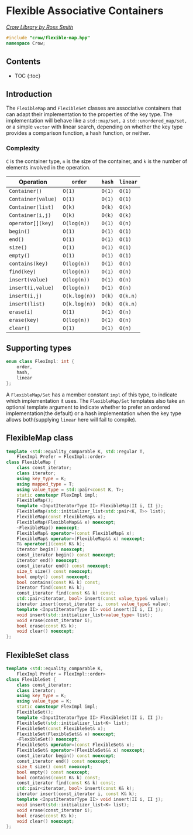 # Flexible Associative Containers

_[Crow Library by Ross Smith](index.html)_

```c++
#include "crow/flexible-map.hpp"
namespace Crow;
```

## Contents

* TOC
{:toc}

## Introduction

The `FlexibleMap` and `FlexibleSet` classes are associative containers that
can adapt their implementation to the properties of the key type. The
implementation will behave like a `std::map/set,` a `std::unordered_map/set,`
or a simple `vector` with linear search, depending on whether the key type
provides a comparison function, a hash function, or neither.

### Complexity

`C` is the container type, `n` is the size of the container, and `k` is the
number of elements involved in the operation.

| Operation           | `order`        | `hash`  | `linear`  |
| ---------           | -------        | ------  | --------  |
| `Container()`       | `O(1)`         | `O(1)`  | `O(1)`    |
| `Container(value)`  | `O(1)`         | `O(1)`  | `O(1)`    |
| `Container(list)`   | `O(k)`         | `O(k)`  | `O(k)`    |
| `Container(i,j)`    | `O(k)`         | `O(k)`  | `O(k)`    |
| `operator[](key)`   | `O(log(n))`    | `O(1)`  | `O(n)`    |
| `begin()`           | `O(1)`         | `O(1)`  | `O(1)`    |
| `end()`             | `O(1)`         | `O(1)`  | `O(1)`    |
| `size()`            | `O(1)`         | `O(1)`  | `O(1)`    |
| `empty()`           | `O(1)`         | `O(1)`  | `O(1)`    |
| `contains(key)`     | `O(log(n))`    | `O(1)`  | `O(n)`    |
| `find(key)`         | `O(log(n))`    | `O(1)`  | `O(n)`    |
| `insert(value)`     | `O(log(n))`    | `O(1)`  | `O(n)`    |
| `insert(i,value)`   | `O(log(n))`    | `O(1)`  | `O(n)`    |
| `insert(i,j)`       | `O(k.log(n))`  | `O(k)`  | `O(k.n)`  |
| `insert(list)`      | `O(k.log(n))`  | `O(k)`  | `O(k.n)`  |
| `erase(i)`          | `O(1)`         | `O(1)`  | `O(n)`    |
| `erase(key)`        | `O(log(n))`    | `O(1)`  | `O(n)`    |
| `clear()`           | `O(1)`         | `O(1)`  | `O(n)`    |

## Supporting types

```c++
enum class FlexImpl: int {
    order,
    hash,
    linear
};
```

A `FlexibleMap/Set` has a member constant `impl` of this type, to indicate
which implementation it uses. The `FlexibleMap/Set` templates also take an
optional template argument to indicate whether to prefer an ordered
implementation(the default) or a hash implementation when the key type allows
both(supplying `linear` here will fail to compile).

## FlexibleMap class

```c++
template <std::equality_comparable K, std::regular T,
    FlexImpl Prefer = FlexImpl::order>
class FlexibleMap {
    class const_iterator;
    class iterator;
    using key_type = K;
    using mapped_type = T;
    using value_type = std::pair<const K, T>;
    static constexpr FlexImpl impl;
    FlexibleMap();
    template <InputIteratorType II> FlexibleMap(II i, II j);
    FlexibleMap(std::initializer_list<std::pair<K, T>> list);
    FlexibleMap(const FlexibleMap& x);
    FlexibleMap(FlexibleMap&& x) noexcept;
    ~FlexibleMap() noexcept;
    FlexibleMap& operator=(const FlexibleMap& x);
    FlexibleMap& operator=(FlexibleMap&& x) noexcept;
    T& operator[](const K& k);
    iterator begin() noexcept;
    const_iterator begin() const noexcept;
    iterator end() noexcept;
    const_iterator end() const noexcept;
    size_t size() const noexcept;
    bool empty() const noexcept;
    bool contains(const K& k) const;
    iterator find(const K& k);
    const_iterator find(const K& k) const;
    std::pair<iterator, bool> insert(const value_type& value);
    iterator insert(const_iterator i, const value_type& value);
    template <InputIteratorType II> void insert(II i, II j);
    void insert(std::initializer_list<value_type> list);
    void erase(const_iterator i);
    bool erase(const K& k);
    void clear() noexcept;
};
```

## FlexibleSet class

```c++
template <std::equality_comparable K,
    FlexImpl Prefer = FlexImpl::order>
class FlexibleSet {
    class const_iterator;
    class iterator;
    using key_type = K;
    using value_type = K;
    static constexpr FlexImpl impl;
    FlexibleSet();
    template <InputIteratorType II> FlexibleSet(II i, II j);
    FlexibleSet(std::initializer_list<K> list);
    FlexibleSet(const FlexibleSet& x);
    FlexibleSet(FlexibleSet&& x) noexcept;
    ~FlexibleSet() noexcept;
    FlexibleSet& operator=(const FlexibleSet& x);
    FlexibleSet& operator=(FlexibleSet&& x) noexcept;
    const_iterator begin() const noexcept;
    const_iterator end() const noexcept;
    size_t size() const noexcept;
    bool empty() const noexcept;
    bool contains(const K& k) const;
    const_iterator find(const K& k) const;
    std::pair<iterator, bool> insert(const K& k);
    iterator insert(const_iterator i, const K& k);
    template <InputIteratorType II> void insert(II i, II j);
    void insert(std::initializer_list<K> list);
    void erase(const_iterator i);
    bool erase(const K& k);
    void clear() noexcept;
};
```

